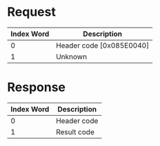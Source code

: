 # Request

| Index Word | Description                |
|------------|----------------------------|
| 0          | Header code \[0x085E0040\] |
| 1          | Unknown                    |

# Response

| Index Word | Description |
|------------|-------------|
| 0          | Header code |
| 1          | Result code |